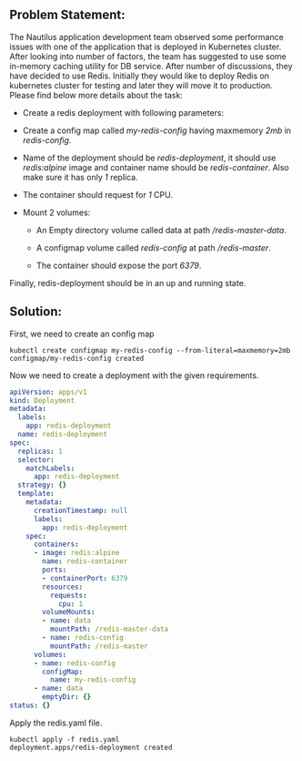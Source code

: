 ## Problem Statement:

The Nautilus application development team observed some performance issues with one of the application that is deployed in Kubernetes cluster. After looking into number of factors, the team has suggested to use some in-memory caching utility for DB service. After number of discussions, they have decided to use Redis. Initially they would like to deploy Redis on kubernetes cluster for testing and later they will move it to production. Please find below more details about the task:


- Create a redis deployment with following parameters:

- Create a config map called *my-redis-config* having maxmemory *2mb* in *redis-config*.

- Name of the deployment should be *redis-deployment*, it should use
*redis:alpine* image and container name should be *redis-container*. Also make sure it has only *1* replica.

- The container should request for *1* CPU.

- Mount 2 volumes:

     -  An Empty directory volume called data at path */redis-master-data*.

     - A configmap volume called *redis-config* at path */redis-master*.

     - The container should expose the port *6379*.

Finally, redis-deployment should be in an up and running state.


## Solution:
First, we need to create an config map 

```
kubectl create configmap my-redis-config --from-literal=maxmemory=2mb
configmap/my-redis-config created
```
Now we need to create a deployment with the given requirements.

```yaml
apiVersion: apps/v1
kind: Deployment
metadata:
  labels:
    app: redis-deployment
  name: redis-deployment
spec:
  replicas: 1
  selector:
    matchLabels:
      app: redis-deployment
  strategy: {}
  template:
    metadata:
      creationTimestamp: null
      labels:
        app: redis-deployment
    spec:
      containers:
      - image: redis:alpine
        name: redis-container
        ports:
        - containerPort: 6379
        resources:
          requests:
            cpu: 1
        volumeMounts:
        - name: data
          mountPath: /redis-master-data
        - name: redis-config
          mountPath: /redis-master
      volumes:
      - name: redis-config
        configMap: 
          name: my-redis-config
      - name: data
        emptyDir: {}
status: {}
```
Apply the redis.yaml file.
```
kubectl apply -f redis.yaml 
deployment.apps/redis-deployment created
```